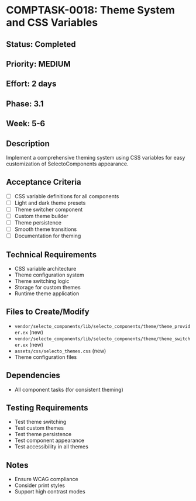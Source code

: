 # COMPTASK-0018: Theme System and CSS Variables

## Status: Completed
## Priority: MEDIUM
## Effort: 2 days
## Phase: 3.1
## Week: 5-6

## Description
Implement a comprehensive theming system using CSS variables for easy customization of SelectoComponents appearance.

## Acceptance Criteria
- [ ] CSS variable definitions for all components
- [ ] Light and dark theme presets
- [ ] Theme switcher component
- [ ] Custom theme builder
- [ ] Theme persistence
- [ ] Smooth theme transitions
- [ ] Documentation for theming

## Technical Requirements
- CSS variable architecture
- Theme configuration system
- Theme switching logic
- Storage for custom themes
- Runtime theme application

## Files to Create/Modify
- `vendor/selecto_components/lib/selecto_components/theme/theme_provider.ex` (new)
- `vendor/selecto_components/lib/selecto_components/theme/theme_switcher.ex` (new)
- `assets/css/selecto_themes.css` (new)
- Theme configuration files

## Dependencies
- All component tasks (for consistent theming)

## Testing Requirements
- Test theme switching
- Test custom themes
- Test theme persistence
- Test component appearance
- Test accessibility in all themes

## Notes
- Ensure WCAG compliance
- Consider print styles
- Support high contrast modes